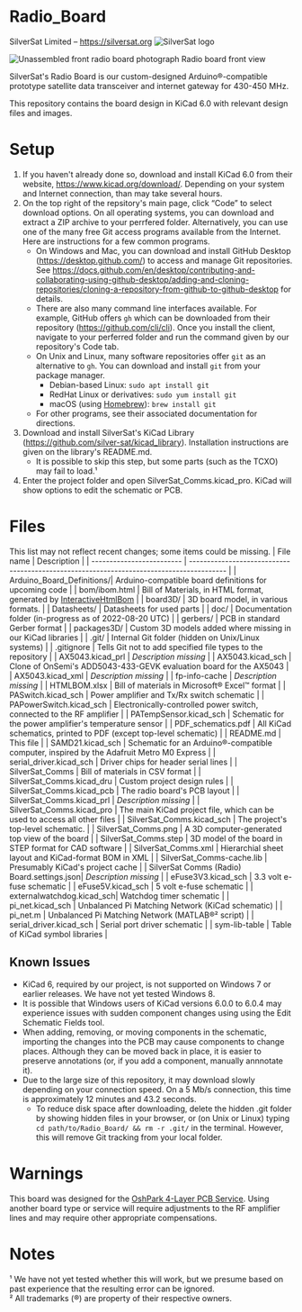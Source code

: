 # Radio_Board
SilverSat Limited – https://silversat.org
![SilverSat logo](https://silversat.org/wp-content/uploads/2019/08/silversat-logo-620x266.png)

![Unassembled front radio board photograph](RB01_front.png)
Radio board front view

SilverSat's Radio Board is our custom-designed Arduino®-compatible prototype satellite data transceiver and internet gateway for 430-450 MHz.

This repository contains the board design in KiCad 6.0 with relevant design files and images.

# Setup
1. If you haven't already done so, download and install KiCad 6.0 from their website, https://www.kicad.org/download/. Depending on your system and Internet connection, than may take several hours.
2. On the top right of the repsitory's main page, click “Code” to select download options. On all operating systems, you can download and extract a ZIP archive to your perrfered folder. Alternatively, you can use one of the many free Git access programs available from the Internet. Here are instructions for a few common programs.
   * On Windows and Mac, you can download and install GitHub Desktop (https://desktop.github.com/) to access and manage Git repositories. See https://docs.github.com/en/desktop/contributing-and-collaborating-using-github-desktop/adding-and-cloning-repositories/cloning-a-repository-from-github-to-github-desktop for details.
   * There are also many command line interfaces available. For example, GitHub offers `gh` which can be downloaded from their repository (https://github.com/cli/cli). Once you install the client, navigate to your perferred folder and run the command given by our repository's Code tab.
   * On Unix and Linux, many software repositories offer `git` as an alternative to `gh`. You can download and install `git` from your package manager.
     - Debian-based Linux: `sudo apt install git`
     - RedHat Linux or derivatives: `sudo yum install git`
     - macOS (using [Homebrew](https://github.com/Homebrew/brew)): `brew install git`
   * For other programs, see their associated documentation for directions.
3. Download and install SilverSat's KiCad Library (https://github.com/silver-sat/kicad_library). Installation instructions are given on the library's README.md.
   - It is possible to skip this step, but some parts (such as the TCXO) may fail to load.¹
5. Enter the project folder and open SilverSat_Comms.kicad_pro. KiCad will show options to edit the schematic or PCB.

# Files
This list may not reflect recent changes; some items could be missing.
| File name                 | Description                                                                              |
| ------------------------- | ---------------------------------------------------------------------------------------- |
| Arduino_Board_Definitions/| Arduino-compatible board definitions for upcoming code				       |
| bom/ibom.html		    | Bill of Materials, in HTML format, generated by [InteractiveHtmlBom](https://github.com/openscopeproject/InteractiveHtmlBom) |
| board3D/                  | 3D board model, in various formats.                                                      |
| Datasheets/               | Datasheets for used parts                                                                |
| doc/			    | Documentation folder (in-progress as of 2022-08-20 UTC)				       |
| gerbers/		    | PCB in standard Gerber format							       |
| packages3D/		    | Custom 3D models added where missing in our KiCad libraries			       |
| .git/ 		    | Internal Git folder (hidden on Unix/Linux systems)				       |
| .gitignore                | Tells Git not to add specified file types to the repository                              |
| AX5043.kicad_prl          | _Description missing_                                                                    |
| AX5043.kicad_sch          | Clone of OnSemi's ADD5043-433-GEVK evaluation board for the AX5043                       |
| AX5043.kicad_xml          | _Description missing_                                                                    |
| fp-info-cache		    | _Description missing_                                                                    |
| HTMLBOM.xlsx		    | Bill of materials	in Microsoft® Excel™ format					       |
| PASwitch.kicad_sch        | Power amplifier and Tx/Rx switch schematic                                               |
| PAPowerSwitch.kicad_sch   | Electronically-controlled power switch, connected to the RF amplifier		       |
| PATempSensor.kicad_sch    | Schematic for the power amplifier's temperature sensor                                   |
| PDF_schematics.pdf	    | All KiCad schematics, printed to PDF (except top-level schematic)			       |
| README.md                 | This file                                                                                |
| SAMD21.kicad_sch          | Schematic for an Arduino®-compatible computer, inspired by the Adafruit Metro M0 Express |
| serial_driver.kicad_sch   | Driver chips for header serial lines 	     	      	     	      	       	       |
| SilverSat_Comms	    | Bill of materials in CSV format							       |
| SilverSat_Comms.kicad_dru | Custom project design rules							       |
| SilverSat_Comms.kicad_pcb | The radio board's PCB layout                                                             |
| SilverSat_Comms.kicad_prl | _Description missing_                                                                    |
| SilverSat_Comms.kicad_pro | The main KiCad project file, which can be used to access all other files                 |
| SilverSat_Comms.kicad_sch | The project's top-level schematic.                                                       |
| SilverSat_Comms.png       | A 3D computer-generated top view of the board                                            |
| SilverSat_Comms.step	    | 3D model of the board in STEP format for CAD software				       |
| SilverSat_Comms.xml	    | Hierarchial sheet layout and KiCad-format BOM in XML				       |
| SilverSat_Comms-cache.lib | Presumably KiCad's project cache                                                         |
| SilverSat Comms (Radio) Board.settings.json| _Description missing_                                                   |
| eFuse3V3.kicad_sch        | 3.3 volt e-fuse schematic                                                                |
| eFuse5V.kicad_sch         | 5 volt e-fuse schematic                                                                  |
| externalwatchdog.kicad_sch| Watchdog timer schematic                                                                |
| pi_net.kicad_sch          | Unbalanced Pi Matching Network (KiCad schematic)                                         |
| pi_net.m                  | Unbalanced Pi Matching Network (MATLAB®² script)                                         |
| serial_driver.kicad_sch   | Serial port driver schematic                                                             |
| sym-lib-table             | Table of KiCad symbol libraries                                                          |

## Known Issues
- KiCad 6, required by our project, is not supported on Windows 7 or earlier releases. We have not yet tested Windows 8.
- It is possible that Windows users of KiCad versions 6.0.0 to 6.0.4 may experience issues with sudden component changes using using the Edit Schematic Fields tool.
- When adding, removing, or moving components in the schematic, importing the changes into the PCB may cause components to change places. Although they can be moved back in place, it is easier to preserve annotations (or, if you add a component, manually annnotate it).
- Due to the large size of this repository, it may download slowly depending on your connection speed. On a 5 Mb/s connection, this time is approximately 12 minutes and 43.2 seconds.
   * To reduce disk space after downloading, delete the hidden .git folder by showing hidden files in your browser, or (on Unix or Linux) typing `cd path/to/Radio_Board/ && rm -r .git/` in the terminal. However, this will remove Git tracking from your local folder.

# Warnings
This board was designed for the [OshPark 4-Layer PCB Service](https://docs.oshpark.com/services/four-layer/). Using another board type or service will require adjustments to the RF amplifier lines and may require other appropriate compensations.

# Notes
¹ We have not yet tested whether this will work, but we presume based on past experience that the resulting error can be ignored. <br>
² All trademarks (®) are property of their respective owners.
